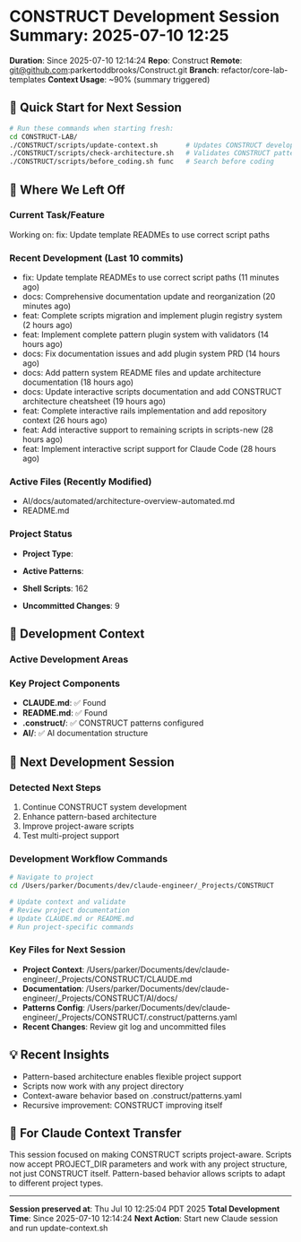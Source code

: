 # CONSTRUCT Development Session Summary: 2025-07-10 12:25
**Duration**: Since 2025-07-10 12:14:24
**Repo**: Construct
**Remote**: git@github.com:parkertoddbrooks/Construct.git
**Branch**: refactor/core-lab-templates
**Context Usage**: ~90% (summary triggered)

## 🎯 Quick Start for Next Session
```bash
# Run these commands when starting fresh:
cd CONSTRUCT-LAB/
./CONSTRUCT/scripts/update-context.sh       # Updates CONSTRUCT development context
./CONSTRUCT/scripts/check-architecture.sh   # Validates CONSTRUCT patterns
./CONSTRUCT/scripts/before_coding.sh func   # Search before coding
```

## 📍 Where We Left Off

### Current Task/Feature
Working on: fix: Update template READMEs to use correct script paths

### Recent Development (Last 10 commits)
- fix: Update template READMEs to use correct script paths (11 minutes ago)
- docs: Comprehensive documentation update and reorganization (20 minutes ago)
- feat: Complete scripts migration and implement plugin registry system (2 hours ago)
- feat: Implement complete pattern plugin system with validators (14 hours ago)
- docs: Fix documentation issues and add plugin system PRD (14 hours ago)
- docs: Add pattern system README files and update architecture documentation (18 hours ago)
- docs: Update interactive scripts documentation and add CONSTRUCT architecture cheatsheet (19 hours ago)
- feat: Complete interactive rails implementation and add repository context (26 hours ago)
- feat: Add interactive support to remaining scripts in scripts-new (28 hours ago)
- feat: Implement interactive script support for Claude Code (28 hours ago)

### Active Files (Recently Modified)
- AI/docs/automated/architecture-overview-automated.md
- README.md

### Project Status
- **Project Type**: 
- **Active Patterns**: 
- **Shell Scripts**:      162



- **Uncommitted Changes**:        9

## 🔧 Development Context

### Active Development Areas


### Key Project Components
- **CLAUDE.md**: ✅ Found
- **README.md**: ✅ Found
- **.construct/**: ✅ CONSTRUCT patterns configured
- **AI/**: ✅ AI documentation structure

## 🚀 Next Development Session

### Detected Next Steps
1. Continue CONSTRUCT system development
2. Enhance pattern-based architecture
3. Improve project-aware scripts
4. Test multi-project support

### Development Workflow Commands
```bash
# Navigate to project
cd /Users/parker/Documents/dev/claude-engineer/_Projects/CONSTRUCT

# Update context and validate
# Review project documentation
# Update CLAUDE.md or README.md
# Run project-specific commands
```

### Key Files for Next Session
- **Project Context**: /Users/parker/Documents/dev/claude-engineer/_Projects/CONSTRUCT/CLAUDE.md
- **Documentation**: /Users/parker/Documents/dev/claude-engineer/_Projects/CONSTRUCT/AI/docs/
- **Patterns Config**: /Users/parker/Documents/dev/claude-engineer/_Projects/CONSTRUCT/.construct/patterns.yaml
- **Recent Changes**: Review git log and uncommitted files

## 💡 Recent Insights
- Pattern-based architecture enables flexible project support
- Scripts now work with any project directory
- Context-aware behavior based on .construct/patterns.yaml
- Recursive improvement: CONSTRUCT improving itself

## 🤖 For Claude Context Transfer
This session focused on making CONSTRUCT scripts project-aware. Scripts now accept PROJECT_DIR parameters and work with any project structure, not just CONSTRUCT itself. Pattern-based behavior allows scripts to adapt to different project types.

---
**Session preserved at**: Thu Jul 10 12:25:04 PDT 2025
**Total Development Time**: Since 2025-07-10 12:14:24
**Next Action**: Start new Claude session and run update-context.sh
